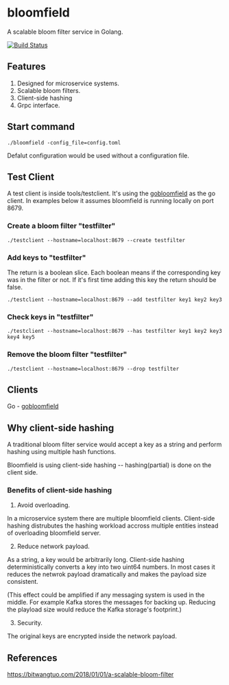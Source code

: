 # bloomfield

A scalable bloom filter service in Golang.

[![Build Status](https://travis-ci.com/wangthomas/bloomfield.svg?branch=master)](https://travis-ci.com/wangthomas/bloomfield)

## Features

1. Designed for microservice systems.
2. Scalable bloom filters.
3. Client-side hashing
4. Grpc interface.


## Start command

```
./bloomfield -config_file=config.toml
```
Defalut configuration would be used without a configuration file.


## Test Client

A test client is inside tools/testclient. It's using the [gobloomfield](https://github.com/wangthomas/gobloomfield) as the go client.
In examples below it assumes bloomfield is running locally on port 8679. 

### Create a bloom filter "testfilter"

```
./testclient --hostname=localhost:8679 --create testfilter
```

### Add keys to "testfilter"

The return is a boolean slice. Each boolean means if the corresponding key was in the filter or not. If it's first time adding this key
the return should be false.

```
./testclient --hostname=localhost:8679 --add testfilter key1 key2 key3
```

### Check keys in "testfilter"

```
./testclient --hostname=localhost:8679 --has testfilter key1 key2 key3 key4 key5
```

### Remove the bloom filter "testfilter"

```
./testclient --hostname=localhost:8679 --drop testfilter
```

## Clients

Go - [gobloomfield](https://github.com/wangthomas/gobloomfield)


## Why client-side hashing

A traditional bloom filter service would accept a key as a string and perform hashing using multiple hash functions.

Bloomfield is using client-side hashing -- hashing(partial) is done on the client side.

### Benefits of client-side hashing 

1. Avoid overloading.

In a microservice system there are multiple bloomfield clients. Client-side hashing distrubutes the hashing workload accross multiple
entities instead of overloading bloomfield server.

2. Reduce network payload.

As a string, a key would be arbitrarily long. Client-side hashing deterministically converts a key into two uint64 numbers. In most cases 
it reduces the netwrok payload dramatically and makes the payload size consistent. 

(This effect could be amplified if any messaging system is used in the middle. For example Kafka stores the messages for backing up. 
Reducing the playload size would reduce the Kafka storage's footprint.)

3. Security. 

The original keys are encrypted inside the network payload.


## References

https://bitwangtuo.com/2018/01/01/a-scalable-bloom-filter
